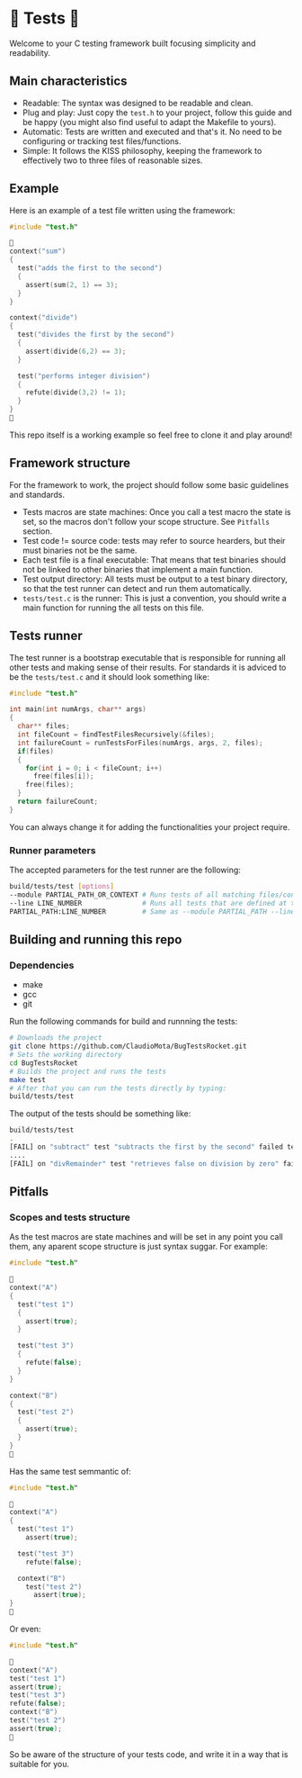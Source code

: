 # 🐛 Tests 🚀

Welcome to your C testing framework built focusing simplicity and readability.

## Main characteristics
- Readable: The syntax was designed to be readable and clean.
- Plug and play: Just copy the `test.h` to your project, follow this guide and be happy (you might also find useful to adapt the Makefile to yours).
- Automatic: Tests are written and executed and that's it. No need to be configuring or tracking test files/functions.
- Simple: It follows the KISS philosophy, keeping the framework to effectively two to three files of reasonable sizes.

## Example
Here is an example of a test file written using the framework:

```C
#include "test.h"

🐛
context("sum")
{
  test("adds the first to the second")
  {
    assert(sum(2, 1) == 3);
  }
}

context("divide")
{
  test("divides the first by the second")
  {
    assert(divide(6,2) == 3);
  }

  test("performs integer division")
  {
    refute(divide(3,2) != 1);
  }
}
🚀
```

This repo itself is a working example so feel free to clone it and play around!


## Framework structure
For the framework to work, the project should follow some basic guidelines and standards.

- Tests macros are state machines: Once you call a test macro the state is set, so the macros don't follow your scope structure. See `Pitfalls` section.
- Test code != source code: tests may refer to source hearders, but their must binaries not be the same.
- Each test file is a final executable: That means that test binaries should not be linked to other binaries that implement a main function.
- Test output directory: All tests must be output to a test binary directory, so that the test runner can detect and run them automatically.
- `tests/test.c` is the runner: This is just a convention, you should write a main function for running the all tests on this file.

## Tests runner
The test runner is a bootstrap executable that is responsible for running all other tests and making sense of their results.
For standards it is adviced to be the `tests/test.c` and it should look something like:

```C
#include "test.h"

int main(int numArgs, char** args)
{
  char** files;
  int fileCount = findTestFilesRecursively(&files);
  int failureCount = runTestsForFiles(numArgs, args, 2, files);
  if(files)
  {
    for(int i = 0; i < fileCount; i++)
      free(files[i]);
    free(files);
  }
  return failureCount;
}
```

You can always change it for adding the functionalities your project require.

### Runner parameters

The accepted parameters for the test runner are the following:

```bash
build/tests/test [options]
--module PARTIAL_PATH_OR_CONTEXT # Runs tests of all matching files/contexts
--line LINE_NUMBER               # Runs all tests that are defined at the given line
PARTIAL_PATH:LINE_NUMBER         # Same as --module PARTIAL_PATH --line LINE_NUMBER       
```

## Building and running this repo
### Dependencies
- make
- gcc
- git

Run the following commands for build and runnning the tests:
```bash
# Downloads the project
git clone https://github.com/ClaudioMota/BugTestsRocket.git
# Sets the working directory
cd BugTestsRocket
# Builds the project and runs the tests
make test
# After that you can run the tests directly by typing:
build/tests/test
```
The output of the tests should be something like:
```bash
build/tests/test
.
[FAIL] on "subtract" test "subtracts the first by the second" failed tests/exampleCalc.c:19 (subtract(1, 2) == -1)
....
[FAIL] on "divRemainder" test "retrieves false on division by zero" failed tests/exampleCalc.c:63 (SIGFPE)
```

## Pitfalls
### Scopes and tests structure
As the test macros are state machines and will be set in any point you call them, any aparent scope structure is just syntax suggar. For example:
```C
#include "test.h"

🐛
context("A")
{
  test("test 1")
  {
    assert(true);
  }

  test("test 3")
  {
    refute(false);
  }
}

context("B")
{
  test("test 2")
  {
    assert(true);
  }
}
🚀
```
Has the same test semmantic of:
```C
#include "test.h"

🐛
context("A")
{
  test("test 1")
    assert(true);

  test("test 3")
    refute(false);

  context("B")
    test("test 2")
      assert(true);
}
🚀
```
Or even:
```C
#include "test.h"

🐛
context("A")
test("test 1")
assert(true);
test("test 3")
refute(false);
context("B")
test("test 2")
assert(true);
🚀
```
So be aware of the structure of your tests code, and write it in a way that is suitable for you.
